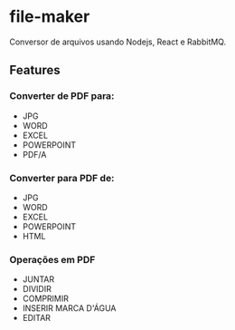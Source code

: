 # file-maker
Conversor de arquivos usando Nodejs, React e RabbitMQ.

## Features

### Converter de PDF para:
* JPG
* WORD
* EXCEL
* POWERPOINT
* PDF/A

### Converter para PDF de:
* JPG
* WORD
* EXCEL
* POWERPOINT
* HTML

### Operações em PDF
* JUNTAR
* DIVIDIR
* COMPRIMIR
* INSERIR MARCA D'ÁGUA
* EDITAR